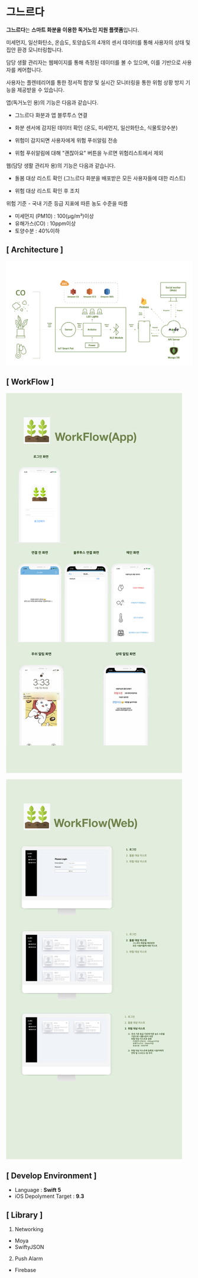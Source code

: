 # 그느르다 
**그느르다**는 **스마트 화분을 이용한 독거노인 지원 플랫폼**입니다.

미세먼지, 일산화탄소, 온습도, 토양습도의 4개의 센서 데이터를 통해 사용자의 상태 및 집안 환경 모니터링합니다.

담당 생활 관리자는 웹페이지를 통해 측정된 데이터를 볼 수 있으며, 이를 기반으로 사용자를 케어합니다. 

사용자는 플렌테리어를 통한 정서적 함양 및 실시간 모니터링을 통한 위험 상황 방지 기능을 제공받을 수 있습니다.

앱(독거노인 용)의 기능은 다음과 같습니다.

- 그느르다 화분과 앱 블루투스 연결 

- 화분 센서에 감지된 데이터 확인 (온도, 미세먼지, 일산화탄소, 식물토양수분) 

- 위험이 감지되면 사용자에게 위험 푸쉬알림 전송
-  위험 푸쉬알림에 대해 "괜찮아요" 버튼을 누르면 위험리스트에서 제외 

웹(담당 생활 관리자 용)의 기능은 다음과 같습니다.

- 돌봄 대상 리스트 확인 (그느르다 화분을 배포받은 모든 사용자들에 대한 리스트)

-  위험 대상 리스트 확인 후 조치

  위험 기준 - 국내 기준 등급 지표에 따른 농도 수준을 따름

  - 미세먼지 (PM10) : 100(μg/m³)이상 
  - 유해가스(CO) : 10ppm이상 
  - 토양수분 : 40%이하 

## [ Architecture ]

![Architecture](https://github.com/careground/GNLD-iOS/blob/master/PublicData/architecture/%EC%9E%91%ED%92%88%EC%84%A4%EA%B3%84%EB%8F%84.png)



## [ WorkFlow ]

![WorkFlowApp](https://github.com/careground/GNLD-iOS/blob/master/PublicData/workflow/workflow_app.jpeg)

![WorkFlowWeb](https://github.com/careground/GNLD-iOS/blob/master/PublicData/workflow/workflow_web.jpeg)



## [ Develop Environment ]

- Language : **Swift 5**
- iOS Depolyment Target : **9.3**

## [ Library ]

1. Networking

- Moya
- SwiftyJSON

2. Push Alarm

- Firebase
  
